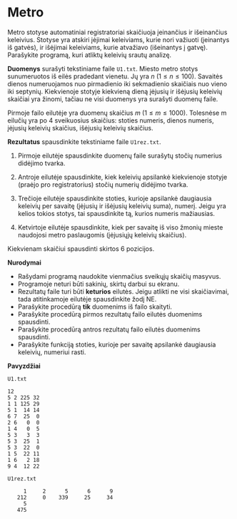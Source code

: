Metro
=====

Metro stotyse automatiniai registratoriai skaičiuoja įeinančius ir išeinančius keleivius. Stotyse yra atskiri įėjimai keleiviams, kurie nori važiuoti (įeinantys iš gatvės), ir išėjimai keleiviams, kurie atvažiavo (išeinantys į gatvę). Parašykite programą, kuri atliktų keleivių srautų analizę.

**Duomenys** surašyti tekstiniame faile `U1.txt`. Miesto metro stotys sunumeruotos iš eilės pradedant vienetu. Jų yra $n\ (1 \leq n \leq 100)$. Savaitės dienos numeruojamos nuo pirmadienio iki sekmadienio skaičiais nuo vieno iki septynių. Kiekvienoje stotyje kiekvieną dieną įėjusių ir išėjusių keleivių skaičiai yra žinomi, tačiau ne visi duomenys yra surašyti duomenų faile.

Pirmoje failo eilutėje yra duomenų skaičius $m\ (1 \leq m \leq 1000)$. Tolesnėse m eilučių yra po 4 sveikuosius skaičius: stoties numeris, dienos numeris, įėjusių keleivių skaičius, išėjusių keleivių skaičius.

**Rezultatus** spausdinkite tekstiniame faile `U1rez.txt`.

1. Pirmoje eilutėje spausdinkite duomenų faile surašytų stočių numerius didėjimo tvarka.

2. Antroje eilutėje spausdinkite, kiek keleivių apsilankė kiekvienoje stotyje (praėjo pro  registratorius) stočių numerių didėjimo tvarka.

3. Trečioje eilutėje spausdinkite stoties, kurioje apsilankė daugiausia keleivių per savaitę (įėjusių ir išėjusių keleivių suma), numerį. Jeigu yra kelios tokios stotys, tai spausdinkite tą, kurios numeris mažiausias.

4. Ketvirtoje eilutėje spausdinkite, kiek per savaitę iš viso žmonių mieste naudojosi metro paslaugomis (įėjusiųjų keleivių skaičius).

Kiekvienam skaičiui spausdinti skirtos 6 pozicijos.

**Nurodymai**

- Rašydami programą naudokite vienmačius sveikųjų skaičių masyvus.
- Programoje neturi būti sakinių, skirtų darbui su ekranu.
- Rezultatų faile turi būti **keturios** eilutės. Jeigu atlikti ne visi skaičiavimai, tada atitinkamoje eilutėje spausdinkite žodį NE.
- Parašykite procedūrą **tik** duomenims iš failo skaityti.
- Parašykite procedūrą pirmos rezultatų failo eilutės duomenims spausdinti.
- Parašykite procedūrą antros rezultatų failo eilutės duomenims spausdinti.
- Parašykite funkciją stoties, kurioje per savaitę apsilankė daugiausia keleivių, numeriui rasti.

**Pavyzdžiai**

`U1.txt`

```
12
5 2 225 32
1 1 125 29
5 1  14 14
6 7  25  0
2 6   0  0
1 4   0  5
5 3   3  3
5 3  25  1
5 3  22  0
1 5  22 11
1 6   2 18
9 4  12 22
```

`U1rez.txt`

```
     1     2      5      6      9
   212     0    339     25     34
     5
   475
```